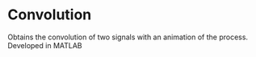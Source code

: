 # Convolution
Obtains the convolution of two signals with an animation of the process.
Developed in MATLAB
